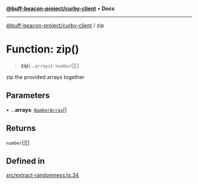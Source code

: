 [**@buff-beacon-project/curby-client**](../index.md) • **Docs**

***

[@buff-beacon-project/curby-client](../index.md) / zip

# Function: zip()

> **zip**(...`arrays`): `number`[][]

zip the provided arrays together

## Parameters

• ...**arrays**: [`NumberArray`](../type-aliases/NumberArray.md)[]

## Returns

`number`[][]

## Defined in

[src/extract-randomness.ts:34](https://github.com/buff-beacon-project/curby-js-client/blob/e85b824d126d92d22842a10bef1c81bb4fdd007c/src/extract-randomness.ts#L34)
